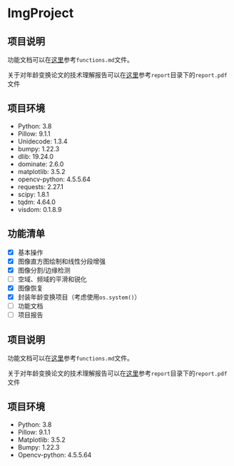 # ImgProject

## 项目说明

功能文档可以在[这里](./functions.md)参考`functions.md`文件。

关于对年龄变换论文的技术理解报告可以在[这里](./report/report.pdf)参考`report`目录下的`report.pdf`文件

## 项目环境

- Python: 3.8
- Pillow: 9.1.1
- Unidecode: 1.3.4
- bumpy: 1.22.3
- dlib: 19.24.0
- dominate: 2.6.0
- matplotlib: 3.5.2
- opencv-python: 4.5.5.64
- requests: 2.27.1
- scipy: 1.8.1
- tqdm: 4.64.0
- visdom: 0.1.8.9

## 功能清单

- [x] 基本操作
- [x] 图像直方图绘制和线性分段增强
- [x] 图像分割/边缘检测
- [ ] 空域、频域的平滑和锐化
- [x] 图像恢复
- [x] 封装年龄变换项目（考虑使用`os.system()`）
- [ ] 功能文档
- [ ] 项目报告

## 项目说明

功能文档可以在[这里](./functions.md)参考`functions.md`文件。

关于对年龄变换论文的技术理解报告可以在[这里](./report/report.pdf)参考`report`目录下的`report.pdf`文件

## 项目环境

- Python: 3.8
- Pillow: 9.1.1
- Matplotlib: 3.5.2
- Bumpy: 1.22.3
- Opencv-python: 4.5.5.64